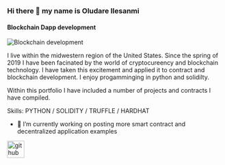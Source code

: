 ### Hi there 👋 my name is Oludare Ilesanmi
#### Blockchain Dapp development

![Blockchain development]()

I live within the midwestern region of the United States. Since the spring of 2019 I have been facinated by the world of cryptocureency and blockchain technology. I have taken this excitement and applied it to contract and blockchain development. I enjoy progamminging in python and solidilty.

Within this portfolio I have included a number of projects and contracts I have compiled.

Skills: PYTHON / SOLIDITY / TRUFFLE / HARDHAT

- 🔭 I’m currently working on posting more smart contract and decentralized application examples 


[<img src='https://cdn.jsdelivr.net/npm/simple-icons@3.0.1/icons/github.svg' alt='github' height='40'>](https://github.com/Samuelile)  


<!--
**Samuelile/Samuelile** is a ✨ _special_ ✨ repository because its `README.md` (this file) appears on your GitHub profile.

Here are some ideas to get you started:

- 🔭 I’m currently working on ...
- 🌱 I’m currently learning ...
- 👯 I’m looking to collaborate on ...
- 🤔 I’m looking for help with ...
- 💬 Ask me about ...
- 📫 How to reach me: ...
- 😄 Pronouns: ...
- ⚡ Fun fact: ...
https://crypto-info.io/wp-content/uploads/2018/04/BLOCKCHAIN-BACK-EX2.png
https://scet.berkeley.edu/wp-content/uploads/BCgraphicelement-3.png
-->
